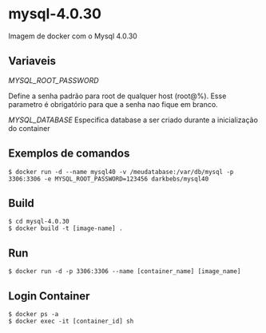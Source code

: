 # mysql-4.0.30
Imagem de docker com o Mysql 4.0.30

## Variaveis 

*MYSQL_ROOT_PASSWORD*

Define a senha padrão para root de qualquer host (root@%). Esse parametro é obrigatório para que a senha nao fique em branco.

*MYSQL_DATABASE*
Especifica database a ser criado durante a inicialização do container

## Exemplos de comandos
```
$ docker run -d --name mysql40 -v /meudatabase:/var/db/mysql -p 3306:3306 -e MYSQL_ROOT_PASSWORD=123456 darkbebs/mysql40
```

## Build

```
$ cd mysql-4.0.30
$ docker build -t [image-name] .
```

## Run

```
$ docker run -d -p 3306:3306 --name [container_name] [image_name]
```

## Login Container

```
$ docker ps -a
$ docker exec -it [container_id] sh
```